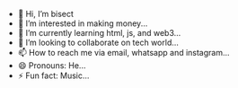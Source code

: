 - 👋 Hi, I’m bisect
- 👀 I’m interested in making money...
- 🌱 I’m currently learning html, js, and web3...
- 💞️ I’m looking to collaborate on tech world...
- 📫 How to reach me via email, whatsapp and instagram...
- 😄 Pronouns: He...
- ⚡ Fun fact: Music...

<!---
bisect24/bisect24 is a ✨ special ✨ repository because its `README.md` (this file) appears on your GitHub profile.
You can click the Preview link to take a look at your changes.
--->
